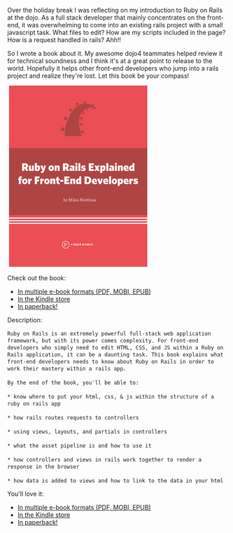 Over the holiday break I was reflecting on my introduction to Ruby on Rails at the dojo. As a full stack developer that mainly concentrates on the front-end, it was overwhelming to come into an existing rails project with a small javascript task. What files to edit? How are my scripts included in the page? How is a request handled in rails? Ahh!! 

So I wrote a book about it. My awesome dojo4 teammates helped review it for technical soundness and I think it's at a great point to release to the world. Hopefully it helps other front-end developers who jump into a rails project and realize they're lost. Let this book be your compass!

![img](assets/cover-idea-2.png)

Check out the book:

* [In multiple e-book formats (PDF, MOBI, EPUB)](https://leanpub.com/rorfrontend)
* [In the Kindle store](http://www.amazon.com/Ruby-Rails-Explained-Front-End-Developers-ebook/dp/B00HYO0PT6/)
* [In paperback!](http://www.lulu.com/shop/miles-matthias/ruby-on-rails-explained-for-front-end-developers/paperback/product-21409160.html)

Description:

```text
Ruby on Rails is an extremely powerful full-stack web application framework, but with its power comes complexity. For front-end developers who simply need to edit HTML, CSS, and JS within a Ruby on Rails application, it can be a daunting task. This book explains what front-end developers needs to know about Ruby on Rails in order to work their mastery within a rails app.

By the end of the book, you'll be able to:

* know where to put your html, css, & js within the structure of a ruby on rails app

* how rails routes requests to controllers

* using views, layouts, and partials in controllers

* what the asset pipeline is and how to use it

* how controllers and views in rails work together to render a response in the browser

* how data is added to views and how to link to the data in your html
```

You'll love it:

* [In multiple e-book formats (PDF, MOBI, EPUB)](https://leanpub.com/rorfrontend)
* [In the Kindle store](http://www.amazon.com/Ruby-Rails-Explained-Front-End-Developers-ebook/dp/B00HYO0PT6/)
* [In paperback!](http://www.lulu.com/shop/miles-matthias/ruby-on-rails-explained-for-front-end-developers/paperback/product-21409160.html)